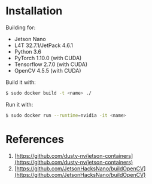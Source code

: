 # Installation
Building for:
- Jetson Nano
- L4T 32.7.1/JetPack 4.6.1 
- Python 3.6
- PyTorch 1.10.0 (with CUDA)
- Tensorflow 2.7.0 (with CUDA)
- OpenCV 4.5.5 (with CUDA)

Build it with:
```bash
$ sudo docker build -t <name> ./
```

Run it with:
```bash
$ sudo docker run --runtime=nvidia -it <name>
```

# References
1. [https://github.com/dusty-nv/jetson-containers](https://github.com/dusty-nv/jetson-containers)
2. [https://github.com/JetsonHacksNano/buildOpenCV](https://github.com/JetsonHacksNano/buildOpenCV)
